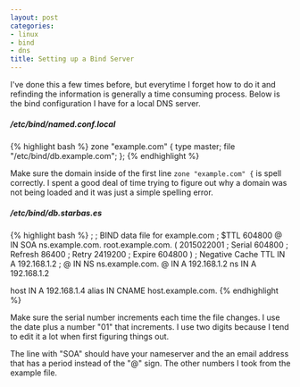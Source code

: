 ```yaml
---
layout: post
categories:
- linux
- bind
- dns
title: Setting up a Bind Server
---
```


I've done this a few times before, but everytime I forget how to do it and refinding the information is generally a time consuming process. Below is the bind configuration I have for a local DNS server.


##### /etc/bind/named.conf.local

{% highlight bash %}
zone "example.com" {
  type master;
  file "/etc/bind/db.example.com";
};
{% endhighlight %}

Make sure the domain inside of the first line `zone "example.com" {` is spell correctly. I spent a good deal of time trying to figure out why a domain was not being loaded and it was just a simple spelling error.

##### /etc/bind/db.starbas.es

{% highlight bash %}
;
; BIND data file for example.com
;
$TTL    604800
@       IN      SOA     ns.example.com. root.example.com. (
                     2015022001         ; Serial
                         604800         ; Refresh
                          86400         ; Retry
                        2419200         ; Expire
                         604800 )       ; Negative Cache TTL
        IN      A       192.168.1.2
;
@       IN      NS      ns.example.com.
@       IN      A       192.168.1.2
ns      IN      A       192.168.1.2

host    IN      A       192.168.1.4
alias   IN      CNAME   host.example.com.
{% endhighlight %}

Make sure the serial number increments each time the file changes. I use the date plus a number "01" that increments. I use two digits because I tend to edit it a lot when first figuring things out.

The line with "SOA" should have your nameserver and the an email address that has a period instead of the "@" sign. The other numbers I took from the example file.

